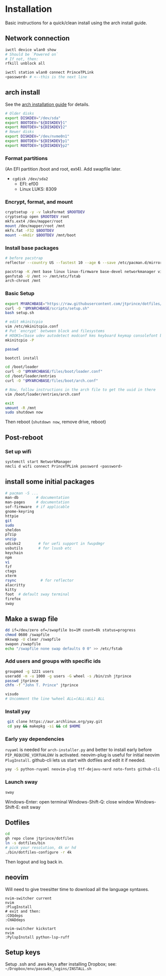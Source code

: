 # Installation

Basic instructions for a quick/clean install using the arch install guide.

## Network connection

```bash
iwctl device wlan0 show
# Should be `Powered on`
# If not, then:
rfkill unblock all

iwctl station wlan0 connect PrinceTPLink
<password> # <--this is the next line
```

## arch install

See the [arch installation guide](https://wiki.archlinux.org/title/installation_guide) for details.

```bash
# Older disks
export DISKDEV="/dev/sda"
export BOOTDEV="${DISKDEV}1"
export ROOTDEV="${DISKDEV}2"
# Newer disks
export DISKDEV="/dev/nvme0n1"
export BOOTDEV="${DISKDEV}p1"
export ROOTDEV="${DISKDEV}p2"
```

### Format partitions

(An EFI partition /boot and root, ext4). Add swapfile later.
* `cgdisk /dev/sda2`
    * EFI: ef00
    * Linux LUKS: 8309

### Encrypt, format, and mount
```bash
cryptsetup -y -v luksFormat $ROOTDEV
cryptsetup open $ROOTDEV root
mkfs.ext4 /dev/mapper/root
mount /dev/mapper/root /mnt
mkfs.fat -F32 $BOOTDEV
mount --mkdir $BOOTDEV /mnt/boot
```
### Install base packages

```bash
# before pacstrap
reflector --country US --fastest 10 --age 6 --save /etc/pacman.d/mirrorlist

pacstrap -K /mnt base linux linux-firmware base-devel networkmanager vim zsh intel-ucode wget
genfstab -U /mnt >> /mnt/etc/fstab
arch-chroot /mnt
```

### Basic Setup

```bash
export MYARCHBASE="https://raw.githubusercontent.com/jtprince/dotfiles/main/config/arch"
curl -O "$MYARCHBASE/scripts/setup.sh"
bash setup.sh

# edit mkinitcpio
vim /etc/mkinitcpio.conf
# Put `encrypt` between block and filesystems
# HOOKS=(base udev autodetect modconf kms keyboard keymap consolefont block encrypt filesystems fsck)
mkinitcpio -P

passwd

bootctl install

cd /boot/loader
curl -O "$MYARCHBASE/files/boot/loader.conf"
cd /boot/loader/entries
curl -O "$MYARCHBASE/files/boot/arch.conf"

# Now, follow instructions in the arch file to get the uuid in there
vim /boot/loader/entries/arch.conf

exit
umount -R /mnt
sudo shutdown now
```

Then reboot (`shutdown now`, remove drive, reboot)

## Post-reboot

### Set up wifi
```bash
systemctl start NetworkManager
nmcli d wifi connect PrinceTPLink password <password>
```

## install some initial packages

```bash
# pacman -S ...
man-db        # documentation
man-pages     # documentation
sof-firmware  # if applicable
gnome-keyring
httpie
git
sudo
sheldon
p7zip
unzip
udisks2        # for uefi support in fwupdmgr
usbutils       # for lsusb etc
keychain
npm
vi
fzf
ctags
xterm
rsync           # for reflector
alacritty
kitty
foot  # default sway terminal
firefox
sway
```

## Make a swap file

```bash
dd if=/dev/zero of=/swapfile bs=1M count=8k status=progress
chmod 0600 /swapfile
mkswap -U clear /swapfile
swapon /swapfile
echo "/swapfile none swap defaults 0 0" >> /etc/fstab
```

### Add users and groups with specific ids

```bash
groupmod -g 1221 users
useradd -m -u 1000 -g users -G wheel -s /bin/zsh jtprince
passwd jtprince
chfn -f "John T. Prince" jtprince

visudo
# Uncomment the line %wheel ALL=(ALL:ALL) ALL
```

### Install yay

```bash
 git clone https://aur.archlinux.org/yay.git
 cd yay && makepkg -si && cd $HOME
 ```

### Early yay dependencies

`ruyaml` is needed for `arch-installer.py` and better to install early before
`PIP_REQUIRE_VIRTUALENV` is activated. neovim-plug is useful for initial
neovim `PlugInstall`. github-cli lets us start with dotfiles and edit it if
needed.

```bash
yay -S python-ruyaml neovim-plug ttf-dejavu-nerd noto-fonts github-cli
```
### Launch sway

```bash
sway
```

Windows-Enter: open terminal
Windows-Shift-Q: close window
Windows-Shift-E: exit sway

## Dotfiles

```bash
cd
gh repo clone jtprince/dotfiles
ln -s dotfiles/bin
# pick your resolution, 4k or hd
./bin/dotfiles-configure -r 4k
```

Then logout and log back in.

## neovim

Will need to give treesitter time to download all the language syntaxes.

```
nvim-switcher current
nvim
:PlugInstall
# exit and then:
:COQdeps
:CHADdeps

nvim-switcher kickstart
nvim
:PylspInstall python-lsp-ruff
```

## Setup keys

Setup .ssh and .aws keys after installing Dropbox; see:
`~/Dropbox/env/passwds_logins/INSTALL.sh`
